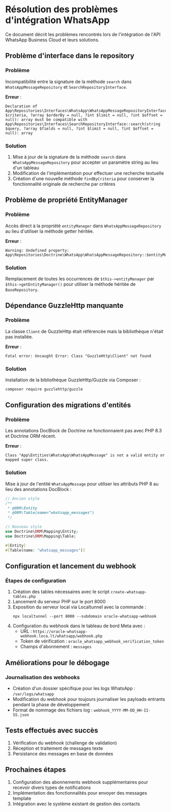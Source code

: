 # Résolution des problèmes d'intégration WhatsApp

Ce document décrit les problèmes rencontrés lors de l'intégration de l'API WhatsApp Business Cloud et leurs solutions.

## Problème d'interface dans le repository

### Problème
Incompatibilité entre la signature de la méthode `search` dans `WhatsAppMessageRepository` et `SearchRepositoryInterface`.

**Erreur** :
```
Declaration of App\Repositories\Interfaces\WhatsApp\WhatsAppMessageRepositoryInterface::search(array $criteria, ?array $orderBy = null, ?int $limit = null, ?int $offset = null): array must be compatible with App\Repositories\Interfaces\SearchRepositoryInterface::search(string $query, ?array $fields = null, ?int $limit = null, ?int $offset = null): array
```

### Solution
1. Mise à jour de la signature de la méthode `search` dans `WhatsAppMessageRepository` pour accepter un paramètre string au lieu d'un tableau
2. Modification de l'implémentation pour effectuer une recherche textuelle
3. Création d'une nouvelle méthode `findByCriteria` pour conserver la fonctionnalité originale de recherche par critères

## Problème de propriété EntityManager

### Problème
Accès direct à la propriété `entityManager` dans `WhatsAppMessageRepository` au lieu d'utiliser la méthode getter héritée.

**Erreur** :
```
Warning: Undefined property: App\Repositories\Doctrine\WhatsApp\WhatsAppMessageRepository::$entityManager
```

### Solution
Remplacement de toutes les occurrences de `$this->entityManager` par `$this->getEntityManager()` pour utiliser la méthode héritée de `BaseRepository`.

## Dépendance GuzzleHttp manquante

### Problème
La classe `Client` de GuzzleHttp était référencée mais la bibliothèque n'était pas installée.

**Erreur** :
```
Fatal error: Uncaught Error: Class "GuzzleHttp\Client" not found
```

### Solution
Installation de la bibliothèque GuzzleHttp/Guzzle via Composer :
```bash
composer require guzzlehttp/guzzle
```

## Configuration des migrations d'entités

### Problème
Les annotations DocBlock de Doctrine ne fonctionnaient pas avec PHP 8.3 et Doctrine ORM récent.

**Erreur** :
```
Class "App\Entities\WhatsApp\WhatsAppMessage" is not a valid entity or mapped super class.
```

### Solution
Mise à jour de l'entité `WhatsAppMessage` pour utiliser les attributs PHP 8 au lieu des annotations DocBlock :

```php
// Ancien style
/**
 * @ORM\Entity
 * @ORM\Table(name="whatsapp_messages")
 */

// Nouveau style
use Doctrine\ORM\Mapping\Entity;
use Doctrine\ORM\Mapping\Table;

#[Entity]
#[Table(name: "whatsapp_messages")]
```

## Configuration et lancement du webhook

### Étapes de configuration
1. Création des tables nécessaires avec le script `create-whatsapp-tables.php`
2. Lancement du serveur PHP sur le port 8000
3. Exposition du serveur local via Localtunnel avec la commande :
   ```
   npx localtunnel --port 8000 --subdomain oracle-whatsapp-webhook
   ```
4. Configuration du webhook dans le tableau de bord Meta avec :
   - URL : `https://oracle-whatsapp-webhook.loca.lt/whatsapp/webhook.php`
   - Token de vérification : `oracle_whatsapp_webhook_verification_token`
   - Champs d'abonnement : `messages`

## Améliorations pour le débogage

### Journalisation des webhooks
- Création d'un dossier spécifique pour les logs WhatsApp : `/var/logs/whatsapp`
- Modification du webhook pour toujours journaliser les payloads entrants pendant la phase de développement
- Format de nommage des fichiers log : `webhook_YYYY-MM-DD_HH-II-SS.json`

## Tests effectués avec succès

1. Vérification du webhook (challenge de validation)
2. Réception et traitement de messages texte
3. Persistance des messages en base de données

## Prochaines étapes

1. Configuration des abonnements webhook supplémentaires pour recevoir divers types de notifications
2. Implémentation des fonctionnalités pour envoyer des messages template
3. Intégration avec le système existant de gestion des contacts